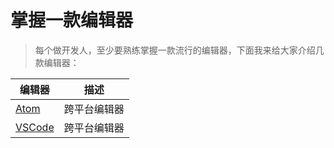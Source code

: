 # 掌握一款编辑器

> 每个做开发人，至少要熟练掌握一款流行的编辑器，下面我来给大家介绍几款编辑器：

| 编辑器                       | 描述           |
| ---------------------------- | -------------- |
| [Atom](./Atom/README.md)     | 跨平台编辑器   |
| [VSCode](./vscode/README.md) | 跨平台编辑器   |
